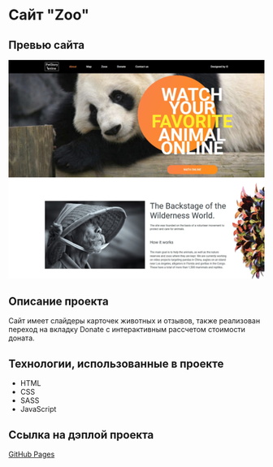 # Сайт "Zoo"

## Превью сайта

![Превью сайта](./preview1.jpg)

## Описание проекта

Сайт имеет слайдеры карточек животных и отзывов, также реализован переход на вкладку Donate с интерактивным рассчетом стоимости доната.

## Технологии, использованные в проекте

* HTML
* CSS
* SASS
* JavaScript

## Ссылка на дэплой проекта

[GitHub Pages](https://mvttsun.github.io/zoo-landing/online-zoo/pages/main/)
